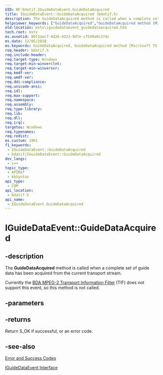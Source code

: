 ```yaml
---
UID: NF:bdatif.IGuideDataEvent.GuideDataAcquired
title: IGuideDataEvent::GuideDataAcquired (bdatif.h)
description: The GuideDataAcquired method is called when a complete set of guide data has been acquired from the current transport stream.
helpviewer_keywords: ["GuideDataAcquired","GuideDataAcquired method [Microsoft TV Technologies]","GuideDataAcquired method [Microsoft TV Technologies]","IGuideDataEvent interface","IGuideDataEvent interface [Microsoft TV Technologies]","GuideDataAcquired method","IGuideDataEvent.GuideDataAcquired","IGuideDataEvent::GuideDataAcquired","IGuideDataEventGuideDataAcquired","bdatif/IGuideDataEvent::GuideDataAcquired","mstv.iguidedataevent_guidedataacquired"]
old-location: mstv\iguidedataevent_guidedataacquired.htm
tech.root: mstv
ms.assetid: 00f1aec7-4d26-4323-9d7e-c75d9a0c374c
ms.date: 12/05/2018
ms.keywords: GuideDataAcquired, GuideDataAcquired method [Microsoft TV Technologies], GuideDataAcquired method [Microsoft TV Technologies],IGuideDataEvent interface, IGuideDataEvent interface [Microsoft TV Technologies],GuideDataAcquired method, IGuideDataEvent.GuideDataAcquired, IGuideDataEvent::GuideDataAcquired, IGuideDataEventGuideDataAcquired, bdatif/IGuideDataEvent::GuideDataAcquired, mstv.iguidedataevent_guidedataacquired
req.header: bdatif.h
req.include-header: 
req.target-type: Windows
req.target-min-winverclnt: 
req.target-min-winversvr: 
req.kmdf-ver: 
req.umdf-ver: 
req.ddi-compliance: 
req.unicode-ansi: 
req.idl: 
req.max-support: 
req.namespace: 
req.assembly: 
req.type-library: 
req.lib: 
req.dll: 
req.irql: 
targetos: Windows
req.typenames: 
req.redist: 
ms.custom: 19H1
f1_keywords:
 - IGuideDataEvent::GuideDataAcquired
 - bdatif/IGuideDataEvent::GuideDataAcquired
dev_langs:
 - c++
topic_type:
 - APIRef
 - kbSyntax
api_type:
 - COM
api_location:
 - bdatif.h
api_name:
 - IGuideDataEvent.GuideDataAcquired
---
```


# IGuideDataEvent::GuideDataAcquired


## -description

The <b>GuideDataAcquired</b> method is called when a complete set of guide data has been acquired from the current transport stream.



Currently the <a href="https://docs.microsoft.com/previous-versions/windows/desktop/mstv/bda-mpeg-2-transport-information-filter">BDA MPEG-2 Transport Information Filter</a> (TIF) does not support this event, so this method is not called.

## -parameters

## -returns

Return S_OK if successful, or an error code.

## -see-also

<a href="https://docs.microsoft.com/windows/desktop/DirectShow/error-and-success-codes">Error and Success Codes</a>



<a href="https://docs.microsoft.com/previous-versions/windows/desktop/api/bdatif/nn-bdatif-iguidedataevent">IGuideDataEvent Interface</a>

